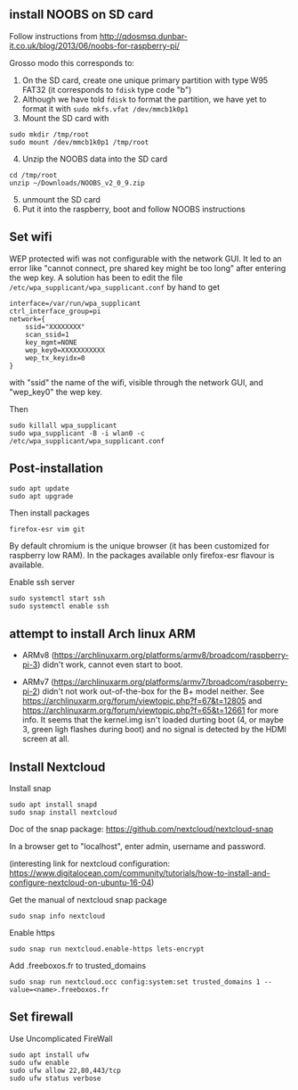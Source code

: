## install NOOBS on SD card
Follow instructions from http://qdosmsq.dunbar-it.co.uk/blog/2013/06/noobs-for-raspberry-pi/

Grosso modo this corresponds to:
1) On the SD card, create one unique primary partition with type W95 FAT32 (it corresponds to `fdisk` type code "b")
2) Although we have told `fdisk` to format the partition, we have yet to format it with `sudo mkfs.vfat /dev/mmcb1k0p1`
3) Mount the SD card with
```
sudo mkdir /tmp/root 
sudo mount /dev/mmcb1k0p1 /tmp/root
```
4) Unzip the NOOBS data into the SD card
```
cd /tmp/root
unzip ~/Downloads/NOOBS_v2_0_9.zip
```
5) unmount the SD card
6) Put it into the raspberry, boot and follow NOOBS instructions

## Set wifi
WEP protected wifi was not configurable with the network GUI. It led to an error like "cannot connect, pre shared key might be too long" after entering the wep key.
A solution has been to edit the file `/etc/wpa_supplicant/wpa_supplicant.conf` by hand to get
```
interface=/var/run/wpa_supplicant
ctrl_interface_group=pi
network={
	ssid="XXXXXXXX"
	scan_ssid=1
	key_mgmt=NONE
	wep_key0=XXXXXXXXXXX
	wep_tx_keyidx=0
}
```
with "ssid" the name of the wifi, visible through the network GUI, and "wep_key0" the wep key.

Then
```
sudo killall wpa_supplicant
sudo wpa_supplicant -B -i wlan0 -c /etc/wpa_supplicant/wpa_supplicant.conf
```

## Post-installation
```
sudo apt update
sudo apt upgrade
```
Then install packages
```
firefox-esr vim git
```
By default chromium is the unique browser (it has been customized for raspberry low RAM). In the packages available only firefox-esr flavour is available.

Enable ssh server
```
sudo systemctl start ssh
sudo systemctl enable ssh
```

## attempt to install Arch linux ARM
* ARMv8 (https://archlinuxarm.org/platforms/armv8/broadcom/raspberry-pi-3) didn't work, cannot even start to boot.

* ARMv7 (https://archlinuxarm.org/platforms/armv7/broadcom/raspberry-pi-2) didn't not work out-of-the-box for the B+ model neither.
See https://archlinuxarm.org/forum/viewtopic.php?f=67&t=12805 and https://archlinuxarm.org/forum/viewtopic.php?f=65&t=12661 for more info.
It seems that the kernel.img isn't loaded durting boot (4, or maybe 3, green ligh flashes during boot) and no signal is detected by the HDMI screen at all.

## Install Nextcloud

Install snap
```
sudo apt install snapd
sudo snap install nextcloud
```
Doc of the snap package: https://github.com/nextcloud/nextcloud-snap

In a browser get to "localhost", enter admin, username and password.

(interesting link for nextcloud configuration: https://www.digitalocean.com/community/tutorials/how-to-install-and-configure-nextcloud-on-ubuntu-16-04)

Get the manual of nextcloud snap package
```
sudo snap info nextcloud
```
Enable https
```
sudo snap run nextcloud.enable-https lets-encrypt
```
Add <name>.freeboxos.fr to trusted_domains
```
sudo snap run nextcloud.occ config:system:set trusted_domains 1 --value=<name>.freeboxos.fr
```

## Set firewall
Use Uncomplicated FireWall
```
sudo apt install ufw
sudo ufw enable
sudo ufw allow 22,80,443/tcp
sudo ufw status verbose
```
